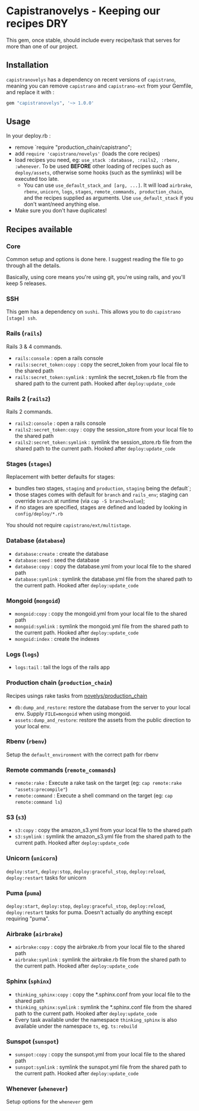 # Capistranovelys - Keeping our recipes DRY

This gem, once stable, should include every recipe/task that serves for more than one of our project.

## Installation

`capistranovelys` has a dependency on recent versions of `capistrano`,
meaning you can remove `capistrano` and `capistrano-ext` from your Gemfile, and replace it with :

```ruby
gem "capistranovelys", '~> 1.0.0'
```

## Usage

In your deploy.rb :

* remove `require "production_chain/capistrano";
* add `require 'capistrano/novelys'` (loads the core recipes)
* load recipes you need, eg: `use_stack :database, :rails2, :rbenv, :whenever`. To be used **BEFORE** other loading of recipes such as `deploy/assets`, otherwise some hooks (such as the symlinks) will be executed too late.
  * You can use `use_default_stack_and [arg, ...]`. It will load `airbrake`, `rbenv`, `unicorn`, `logs`, `stages`, `remote_commands, production_chain`, and the recipes supplied as arguments. Use `use_default_stack` if you don't want/need anything else.
* Make sure you don't have duplicates!

## Recipes available

### Core

Common setup and options is done here. I suggest reading the file to go through all the details.

Basically, using core means you're using git, you're using rails, and you'll keep 5 releases.

### SSH

This gem has a dependency on `sushi`. This allows you to do `capistrano [stage] ssh`.

### Rails (`rails`)

Rails 3 & 4 commands.

* `rails:console` : open a rails console
* `rails:secret_token:copy` : copy the secret_token from your local file to the shared path
* `rails:secret_token:symlink` : symlink the secret_token.rb file from the shared path to the current path. Hooked after `deploy:update_code`

### Rails 2 (`rails2`)

Rails 2 commands.

* `rails2:console` : open a rails console
* `rails2:secret_token:copy` : copy the session_store from your local file to the shared path
* `rails2:secret_token:symlink` : symlink the session_store.rb file from the shared path to the current path. Hooked after `deploy:update_code`

### Stages (`stages`)

Replacement with better defaults for stages:

* bundles two stages, `staging` and `production`, `staging` being the default`;
* those stages comes with default for `branch` and `rails_env`; staging can override `branch` at runtime (via `cap -S branch=value`);
* if no stages are specified, stages are defined and loaded by looking in `config/deploy/*.rb`

You should not require `capistrano/ext/multistage`.

### Database (`database`)

* `database:create` : create the database
* `database:seed` : seed the database
* `database:copy` : copy the database.yml from your local file to the shared path
* `database:symlink` : symlink the database.yml file from the shared path to the current path. Hooked after `deploy:update_code`

### Mongoid (`mongoid`)

* `mongoid:copy` : copy the mongoid.yml from your local file to the shared path
* `mongoid:symlink` : symlink the mongoid.yml file from the shared path to the current path. Hooked after `deploy:update_code`
* `mongoid:index` : create the indexes

### Logs (`logs`)

* `logs:tail` : tail the logs of the rails app

### Production chain (`production_chain`)

Recipes usings rake tasks from [novelys/production_chain](https://github.com/novelys/production_chain)

* `db:dump_and_restore`: restore the database from the server to your local env. Supply `FILE=mongoid` when using mongoid.
* `assets:dump_and_restore`: restore the assets from the public direction to your local env.

### Rbenv (`rbenv`)

Setup the `default_environment` with the correct path for rbenv

### Remote commands (`remote_commands`)

* `remote:rake` : Execute a rake task on the target (eg: `cap remote:rake "assets:precompile"`)
* `remote:command` : Execute a shell command on the target (eg: `cap remote:command ls`)

### S3 (`s3`)

* `s3:copy` : copy the amazon_s3.yml from your local file to the shared path
* `s3:symlink` : symlink the amazon_s3.yml file from the shared path to the current path. Hooked after `deploy:update_code`

### Unicorn (`unicorn`)

`deploy:start`, `deploy:stop`, `deploy:graceful_stop`, `deploy:reload`, `deploy:restart` tasks for unicorn

### Puma (`puma`)

`deploy:start`, `deploy:stop`, `deploy:graceful_stop`, `deploy:reload`, `deploy:restart` tasks for puma. Doesn't actually do anything except requiring "puma".

### Airbrake (`airbrake`)

* `airbrake:copy` : copy the airbrake.rb from your local file to the shared path
* `airbrake:symlink` : symlink the airbrake.rb file from the shared path to the current path. Hooked after `deploy:update_code`

### Sphinx (`sphinx`)

* `thinking_sphinx:copy` : copy the *.sphinx.conf from your local file to the shared path
* `thinking_sphinx:symlink` : symlink the *.sphinx.conf file from the shared path to the current path. Hooked after `deploy:update_code`
* Every task available under the namespace `thinking_sphinx` is also available under the namespace `ts`, eg. `ts:rebuild`

### Sunspot (`sunspot`)

* `sunspot:copy` : copy the sunspot.yml from your local file to the shared path
* `sunspot:symlink` : symlink the sunspot.yml file from the shared path to the current path. Hooked after `deploy:update_code`

### Whenever (`whenever`)

Setup options for the `whenever` gem
